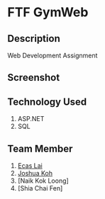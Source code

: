 # FTF GymWeb

## Description
Web Development Assignment

## Screenshot


## Technology Used
1. ASP.NET
2. SQL

## Team Member
1. [Ecas Lai](https://github.com/EcasLai)
2. [Joshua Koh](https://github.com/Joshuakme)
3. [Naik Kok Loong]
4. [Shia Chai Fen]
